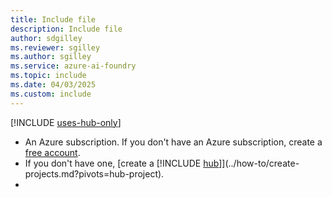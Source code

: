 ```yaml
---
title: Include file
description: Include file
author: sdgilley
ms.reviewer: sgilley
ms.author: sgilley
ms.service: azure-ai-foundry
ms.topic: include
ms.date: 04/03/2025
ms.custom: include
---
```



[!INCLUDE [uses-hub-only](uses-hub-only.md)]

- An Azure subscription. If you don't have an Azure subscription, create a [free account](https://azure.microsoft.com/free/).
- If you don't have one, [create a [!INCLUDE [hub](hub-project-name.md)]](../how-to/create-projects.md?pivots=hub-project).
- 